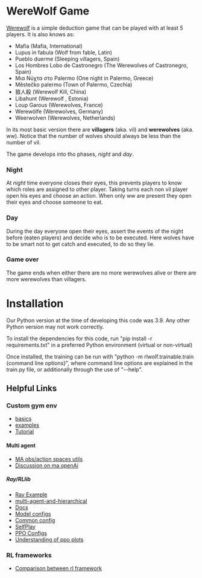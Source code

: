 # WereWolf Game
[Werewolf](https://en.wikipedia.org/wiki/Werewolf_social_deduction_game) is a simple deduction game that can be played with at least 5 players. It is also knows as:

- Mafia (Mafia, International)
- Lupus in fabula (Wolf from fable, Latin)
- Pueblo duerme (Sleeping villagers, Spain)
- Los Hombres Lobo de Castronegro (The Werewolves of Castronegro, Spain)
- Μια Νύχτα στο Palermo (One night in Palermo, Greece)
- Městečko palermo (Town of Palermo, Czechia)
- 狼人殺 (Werewolf Kill, China)
- Libahunt (Werewolf , Estonia)
- Loup Garous (Werewolves, France)
- Werewölfe (Werewolves, Germany)
- Weerwolven (Werewolves, Netherlands)

In its most basic version there are __villagers__ (aka. vil) and __werewolves__ (aka.  ww). 
Notice that the number of wolves should always be less than the number of vil.

The game develops into tho phases, _night_ and _day_.

### Night
At _night_ time everyone closes their eyes, this prevents players to know which roles are assigned to other player. 
Taking turns each non vil player open his eyes and choose an action.
When only ww are present they open their eyes and choose someone to eat.

### Day
During the day everyone open their eyes, assert the events of the night before (eaten players) and decide who is to be executed.
Here wolves have to be smart not to get catch and executed, to do so they lie.

### Game over
The game ends when either there are no more werewolves alive or there are more werewolves than villagers.

# Installation

Our Python version at the time of developing this code was 3.9. Any other Python version may not work correctly.

To install the dependencies for this code, run "pip install -r requirements.txt" in a preferred Python environment (virtual or non-virtual)

Once installed, the training can be run with "python -m rlwolf.trainable.train {command line options}", where 
command line options are explained in the train.py file, or additionally through the use of "--help".

## Helpful Links

### Custom gym env
- [basics](https://medium.com/@apoddar573/making-your-own-custom-environment-in-gym-c3b65ff8cdaa)
- [examples](https://stackoverflow.com/questions/45068568/how-to-create-a-new-gym-environment-in-openai)
- [Tutorial](https://ai-mrkogao.github.io/reinforcement%20learning/openaigymtutorial/)

#### Multi agent
- [MA obs/action spaces utils](https://github.com/koulanurag/ma-gym/tree/master/ma_gym/envs/utils)
- [Discussion on ma openAi](https://github.com/openai/gym/issues/934)

##### Ray/RLlib
- [Ray Example](https://github.com/ray-project/ray/blob/master/rllib/examples/rock_paper_scissors_multiagent.py)
- [multi-agent-and-hierarchical](https://ray.readthedocs.io/en/latest/rllib-env.html#multi-agent-and-hierarchical)
- [Docs](https://ray.readthedocs.io/en/latest/index.html)
- [Model configs](https://ray.readthedocs.io/en/latest/rllib-models.html#built-in-model-parameters)
- [Common config](https://ray.readthedocs.io/en/latest/rllib-training.html#common-parameters)
- [SelfPlay](https://github.com/ray-project/ray/issues/6669)
- [PPO Configs](https://github.com/ray-project/ray/blob/4633d81c390fd33d54aa62a5eb43fe104062bb41/rllib/agents/ppo/ppo.py#L19)
- [Understanding of ppo plots](https://medium.com/aureliantactics/understanding-ppo-plots-in-tensorboard-cbc3199b9ba2)

### RL frameworks
- [Comparison between rl framework](https://winderresearch.com/a-comparison-of-reinforcement-learning-frameworks-dopamine-rllib-keras-rl-coach-trfl-tensorforce-coach-and-more/)

